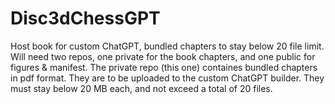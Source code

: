 # Disc3dChessGPT
Host book for custom ChatGPT, bundled chapters to stay below 20 file limit.
Will need two repos, one private for the book chapters, and one public for figures & manifest.
The private repo (this one) containes bundled chapters in pdf format.
They are to be uploaded to the custom ChatGPT builder.
They must stay below 20 MB each, and not exceed a total of 20 files.

